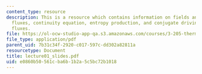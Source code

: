 ```yaml
---
content_type: resource
description: This is a resource which contains information on fields and gradients,
  fluxes, continuity equation, entropy production, and conjugate driving forces and
  fluxes.
file: https://ol-ocw-studio-app-qa.s3.amazonaws.com/courses/3-205-thermodynamics-and-kinetics-of-materials-fall-2006/e0860b50561cba6b1b2a5c5bc72b1018_lecture01_slides.pdf
file_type: application/pdf
parent_uid: 7b31c34f-2920-c017-597c-dd302a82811a
resourcetype: Document
title: lecture01_slides.pdf
uid: e0860b50-561c-ba6b-1b2a-5c5bc72b1018
---
```

